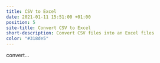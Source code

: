 ```yaml
---
title: CSV to Excel
date: 2021-01-11 15:51:00 +01:00
position: 5
site-title: Convert CSV to Excel
short-description: Convert CSV files into an Excel files
color: "#318de5"
---
```


convert...